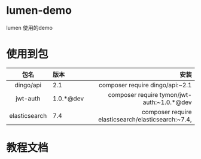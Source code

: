 # lumen-demo
lumen  使用的demo

# 使用到包

  |包名|版本|安装|
  |:----:|:----|----:|
  |dingo/api|2.1|composer require dingo/api:~2.1 |
  |jwt-auth|1.0.*@dev|composer require tymon/jwt-auth:~1.0.*@dev |
  |elasticsearch|7.4 | composer require elasticsearch/elasticsearch:~7.4,

# 教程文档